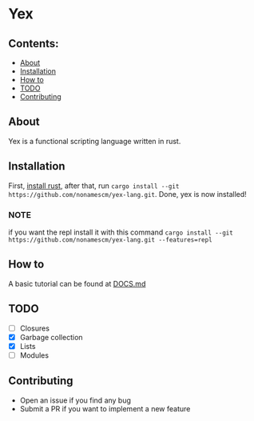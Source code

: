 # Yex

## Contents:

  * [About](#about)
  * [Installation](#installation)
  * [How to](#how-to)
  * [TODO](#todo)
  * [Contributing](#contributing)

## About

Yex is a functional scripting language written in rust. <!--TODO: More information-->

## Installation

First, [install rust](https://doc.rust-lang.org/book/ch01-01-installation.html),
after that, run `cargo install --git https://github.com/nonamescm/yex-lang.git`.
Done, yex is now installed!

### NOTE
if you want the repl install it with this command `cargo install --git https://github.com/nonamescm/yex-lang.git --features=repl`

## How to

A basic tutorial can be found at [DOCS.md](/DOCS.md)

## TODO
  * [ ] Closures
  * [x] Garbage collection
  * [x] Lists
  * [ ] Modules

## Contributing
  * Open an issue if you find any bug
  * Submit a PR if you want to implement a new feature
